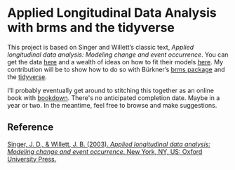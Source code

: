 # Applied Longitudinal Data Analysis with brms and the tidyverse

This project is based on Singer and Willett’s classic text, *Applied longitudinal data analysis: Modeling change and event occurrence*. You can get the data [here](http://www.bristol.ac.uk/cmm/learning/support/singer-willett.html) and a wealth of ideas on how to fit their models [here](https://stats.idre.ucla.edu/other/examples/alda/). My contribution will be to show how to do so with Bürkner’s [brms package](https://github.com/paul-buerkner/brms) and the [tidyverse](https://www.tidyverse.org).

I’ll probably eventually get around to stitching this together as an online book with [bookdown](https://bookdown.org). There's no anticipated completion date. Maybe in a year or two. In the meantime, feel free to browse and make suggestions.

## Reference

[Singer, J. D., & Willett, J. B. (2003). *Applied longitudinal data analysis: Modeling change and event occurrence*. New York, NY, US: Oxford University Press.](https://www.oxfordscholarship.com/view/10.1093/acprof:oso/9780195152968.001.0001/acprof-9780195152968)
